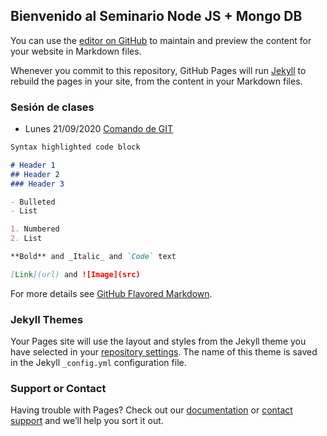 ## Bienvenido al Seminario Node JS + Mongo DB

You can use the [editor on GitHub](https://github.com/Pitu-Dev/p56-seminario-profesional/edit/gh-pages/index.md) to maintain and preview the content for your website in Markdown files.

Whenever you commit to this repository, GitHub Pages will run [Jekyll](https://jekyllrb.com/) to rebuild the pages in your site, from the content in your Markdown files.

### Sesión de clases

- Lunes 21/09/2020 [Comando de GIT](https://cedia.zoom.us/rec/share/MVu8d-4C8mhumj24u2iVukuI-1rVVpWPLs4ymk2FVdIe_zjOssPL2XZBzb_iv5kC.UmjJKrQCxCj61P66)
```markdown
Syntax highlighted code block

# Header 1
## Header 2
### Header 3

- Bulleted
- List

1. Numbered
2. List

**Bold** and _Italic_ and `Code` text

[Link](url) and ![Image](src)
```

For more details see [GitHub Flavored Markdown](https://guides.github.com/features/mastering-markdown/).

### Jekyll Themes

Your Pages site will use the layout and styles from the Jekyll theme you have selected in your [repository settings](https://github.com/Pitu-Dev/p56-seminario-profesional/settings). The name of this theme is saved in the Jekyll `_config.yml` configuration file.

### Support or Contact

Having trouble with Pages? Check out our [documentation](https://docs.github.com/categories/github-pages-basics/) or [contact support](https://github.com/contact) and we’ll help you sort it out.
